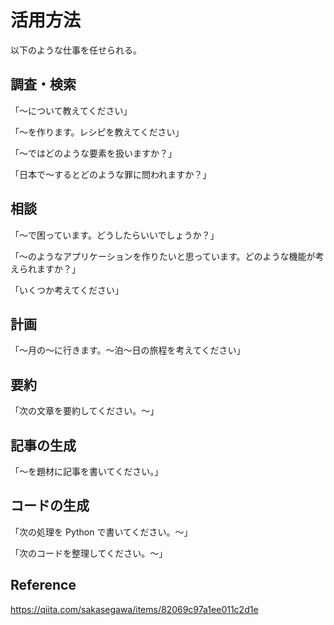 # 活用方法

以下のような仕事を任せられる。

## 調査・検索

「〜について教えてください」

「〜を作ります。レシピを教えてください」

「〜ではどのような要素を扱いますか？」

「日本で〜するとどのような罪に問われますか？」

## 相談

「〜で困っています。どうしたらいいでしょうか？」

「〜のようなアプリケーションを作りたいと思っています。どのような機能が考えられますか？」

「いくつか考えてください」

## 計画

「〜月の〜に行きます。〜泊〜日の旅程を考えてください」

## 要約

「次の文章を要約してください。〜」

## 記事の生成

「〜を題材に記事を書いてください。」

## コードの生成

「次の処理を Python で書いてください。〜」

「次のコードを整理してください。〜」

## Reference

https://qiita.com/sakasegawa/items/82069c97a1ee011c2d1e
